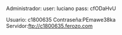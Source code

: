 Administrador:
user: luciano
pass: cfODaHvU


Usuario: c1800635
Contraseña:PEmawe38ka
Servidor:ftp://c1800635.ferozo.com